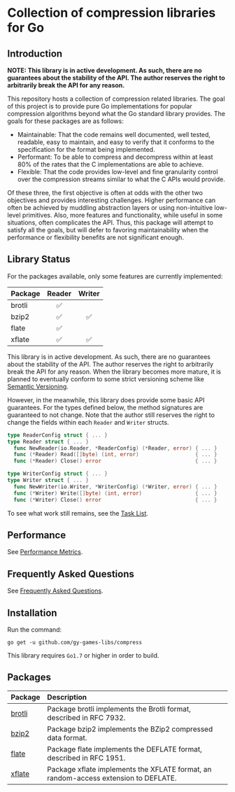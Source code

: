 # Collection of compression libraries for Go #

## Introduction ##

**NOTE: This library is in active development. As such, there are no guarantees about the stability of the API. The author reserves the right to arbitrarily break the API for any reason.**

This repository hosts a collection of compression related libraries. The goal of this project is to provide pure Go implementations for popular compression algorithms beyond what the Go standard library provides. The goals for these packages are as follows:
* Maintainable: That the code remains well documented, well tested, readable, easy to maintain, and easy to verify that it conforms to the specification for the format being implemented.
* Performant: To be able to compress and decompress within at least 80% of the rates that the C implementations are able to achieve.
* Flexible: That the code provides low-level and fine granularity control over the compression streams similar to what the C APIs would provide.

Of these three, the first objective is often at odds with the other two objectives and provides interesting challenges. Higher performance can often be achieved by muddling abstraction layers or using non-intuitive low-level primitives. Also, more features and functionality, while useful in some situations, often complicates the API. Thus, this package will attempt to satisfy all the goals, but will defer to favoring maintainability when the performance or flexibility benefits are not significant enough.


## Library Status ##

For the packages available, only some features are currently implemented:

| Package | Reader | Writer |
| ------- | :----: | :----: |
| brotli | :white_check_mark: | |
| bzip2 | :white_check_mark: | :white_check_mark: |
| flate | :white_check_mark: | |
| xflate | :white_check_mark: | :white_check_mark: |

This library is in active development. As such, there are no guarantees about the stability of the API. The author reserves the right to arbitrarily break the API for any reason. When the library becomes more mature, it is planned to eventually conform to some strict versioning scheme like [Semantic Versioning](http://semver.org/).

However, in the meanwhile, this library does provide some basic API guarantees. For the types defined below, the method signatures are guaranteed to not change. Note that the author still reserves the right to change the fields within each ```Reader``` and ```Writer``` structs.
```go
type ReaderConfig struct { ... }
type Reader struct { ... }
  func NewReader(io.Reader, *ReaderConfig) (*Reader, error) { ... }
  func (*Reader) Read([]byte) (int, error)                  { ... }
  func (*Reader) Close() error                              { ... }

type WriterConfig struct { ... }
type Writer struct { ... }
  func NewWriter(io.Writer, *WriterConfig) (*Writer, error) { ... }
  func (*Writer) Write([]byte) (int, error)                 { ... }
  func (*Writer) Close() error                              { ... }
```

To see what work still remains, see the [Task List](https://github.com/gy-games-libs/compress/wiki/Task-List).

## Performance  ##

See [Performance Metrics](https://github.com/gy-games-libs/compress/wiki/Performance-Metrics).


## Frequently Asked Questions ##

See [Frequently Asked Questions](https://github.com/gy-games-libs/compress/wiki/Frequently-Asked-Questions).


## Installation ##

Run the command:

```go get -u github.com/gy-games-libs/compress```

This library requires `Go1.7` or higher in order to build.


## Packages ##

| Package | Description |
| :------ | :---------- |
| [brotli](http://godoc.org/github.com/gy-games-libs/compress/brotli) | Package brotli implements the Brotli format, described in RFC 7932. |
| [bzip2](http://godoc.org/github.com/gy-games-libs/compress/bzip2) | Package bzip2 implements the BZip2 compressed data format. |
| [flate](http://godoc.org/github.com/gy-games-libs/compress/flate) | Package flate implements the DEFLATE format, described in RFC 1951. |
| [xflate](http://godoc.org/github.com/gy-games-libs/compress/xflate) | Package xflate implements the XFLATE format, an random-access extension to DEFLATE. |
